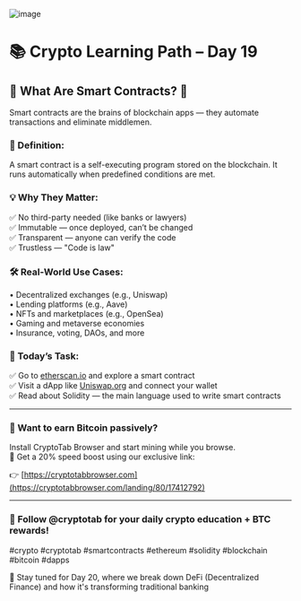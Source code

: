 ![image](https://github.com/user-attachments/assets/04623f60-2e61-4f12-abb1-cc137707984e)
# 📚 Crypto Learning Path – Day 19
## 📍 What Are Smart Contracts? 🤖

Smart contracts are the brains of blockchain apps — they automate transactions and eliminate middlemen.

### 🔹 Definition:
A smart contract is a self-executing program stored on the blockchain. It runs automatically when predefined conditions are met.

### 💡 Why They Matter:
✅ No third-party needed (like banks or lawyers)  
✅ Immutable — once deployed, can’t be changed  
✅ Transparent — anyone can verify the code  
✅ Trustless — "Code is law"

### 🛠 Real-World Use Cases:
• Decentralized exchanges (e.g., Uniswap)  
• Lending platforms (e.g., Aave)  
• NFTs and marketplaces (e.g., OpenSea)  
• Gaming and metaverse economies  
• Insurance, voting, DAOs, and more

### 🧪 Today’s Task:
✅ Go to [etherscan.io](https://etherscan.io) and explore a smart contract  
✅ Visit a dApp like [Uniswap.org](https://uniswap.org) and connect your wallet  
✅ Read about Solidity — the main language used to write smart contracts

---

### 💸 Want to earn Bitcoin passively?
Install CryptoTab Browser and start mining while you browse.  
🎁 Get a 20% speed boost using our exclusive link:

👉 [https://cryptotabbrowser.com](https://cryptotabbrowser.com/landing/80/17412792)

---

### 📢 Follow @cryptotab for your daily crypto education + BTC rewards!

#crypto #cryptotab #smartcontracts #ethereum #solidity #blockchain #bitcoin #dapps

📆 Stay tuned for Day 20, where we break down DeFi (Decentralized Finance) and how it's transforming traditional banking
